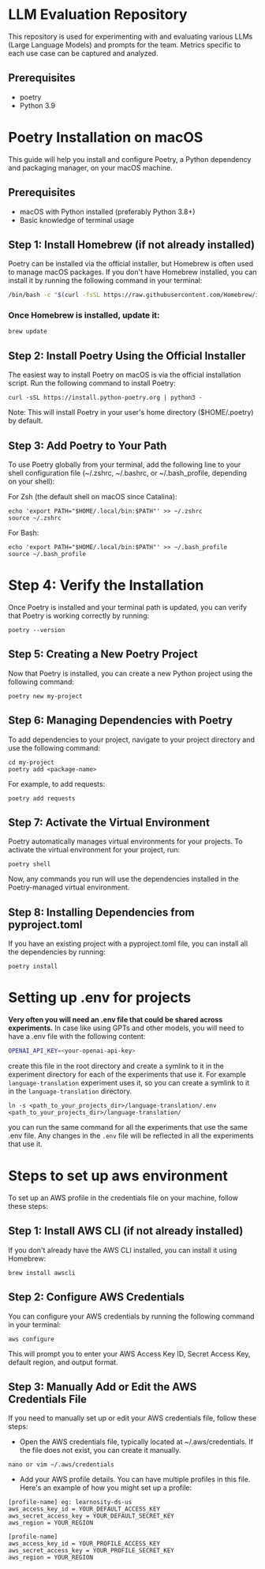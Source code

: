 # LLM Evaluation Repository
This repository is used for experimenting with and evaluating various LLMs (Large Language Models) and prompts for the team. Metrics specific to each use case can be captured and analyzed.

## Prerequisites
* poetry
* Python 3.9


# Poetry Installation on macOS

This guide will help you install and configure Poetry, a Python dependency and packaging manager, on your macOS machine.

## Prerequisites

- macOS with Python installed (preferably Python 3.8+)
- Basic knowledge of terminal usage

## Step 1: Install Homebrew (if not already installed)

Poetry can be installed via the official installer, but Homebrew is often used to manage macOS packages. If you don't have Homebrew installed, you can install it by running the following command in your terminal:

```bash
/bin/bash -c "$(curl -fsSL https://raw.githubusercontent.com/Homebrew/install/HEAD/install.sh)"
```
### Once Homebrew is installed, update it:
```
brew update
```

## Step 2: Install Poetry Using the Official Installer
The easiest way to install Poetry on macOS is via the official installation script. Run the following command to install Poetry:
```
curl -sSL https://install.python-poetry.org | python3 -
```
Note: This will install Poetry in your user's home directory ($HOME/.poetry) by default.

## Step 3: Add Poetry to Your Path
To use Poetry globally from your terminal, add the following line to your shell configuration file (~/.zshrc, ~/.bashrc, or ~/.bash_profile, depending on your shell):

For Zsh (the default shell on macOS since Catalina):
```
echo 'export PATH="$HOME/.local/bin:$PATH"' >> ~/.zshrc
source ~/.zshrc
```
For Bash:
```
echo 'export PATH="$HOME/.local/bin:$PATH"' >> ~/.bash_profile
source ~/.bash_profile
```

# Step 4: Verify the Installation
Once Poetry is installed and your terminal path is updated, you can verify that Poetry is working correctly by running:

```
poetry --version

```
##  Step 5: Creating a New Poetry Project
Now that Poetry is installed, you can create a new Python project using the following command:
```
poetry new my-project
```
## Step 6: Managing Dependencies with Poetry
To add dependencies to your project, navigate to your project directory and use the following command:
```
cd my-project
poetry add <package-name>
```

For example, to add requests:
```
poetry add requests
```

## Step 7: Activate the Virtual Environment
Poetry automatically manages virtual environments for your projects. To activate the virtual environment for your project, run:
```
poetry shell
```
Now, any commands you run will use the dependencies installed in the Poetry-managed virtual environment.

## Step 8: Installing Dependencies from pyproject.toml
If you have an existing project with a pyproject.toml file, you can install all the dependencies by running:
```
poetry install
```

# Setting up .env for projects

**Very often you will need an .env file that could be shared across experiments.**
In case like using GPTs and other models, you will need to have a .env file with the following content:
```bash
OPENAI_API_KEY=<your-openai-api-key>
```
create this file in the root directory and create a symlink to it in the experiment directory for each of the experiments that use it.
For example `language-translation` experiment uses it, so you can create a symlink to it in the `language-translation` directory.
```shell
ln -s <path_to_your_projects_dir>/language-translation/.env <path_to_your_projects_dir>/language-translation/
```
you can run the same command for all the experiments that use the same .env file. Any changes in the `.env` file will be reflected in all the experiments that use it.

# Steps to set up aws environment


To set up an AWS profile in the credentials file on your machine, follow these steps:

## Step 1: Install AWS CLI (if not already installed)
If you don't already have the AWS CLI installed, you can install it using Homebrew:
```
brew install awscli
```
## Step 2: Configure AWS Credentials
You can configure your AWS credentials by running the following command in your terminal:

```
aws configure
```
This will prompt you to enter your AWS Access Key ID, Secret Access Key, default region, and output format.

## Step 3: Manually Add or Edit the AWS Credentials File
If you need to manually set up or edit your AWS credentials file, follow these steps:

- Open the AWS credentials file, typically located at ~/.aws/credentials. If the file does not exist, you can create it manually.

``` 
nano or vim ~/.aws/credentials
```
- Add your AWS profile details. You can have multiple profiles in this file. Here's an example of how you might set up a profile:
```
[profile-name] eg: learnosity-ds-us
aws_access_key_id = YOUR_DEFAULT_ACCESS_KEY
aws_secret_access_key = YOUR_DEFAULT_SECRET_KEY
aws_region = YOUR_REGION

[profile-name]
aws_access_key_id = YOUR_PROFILE_ACCESS_KEY
aws_secret_access_key = YOUR_PROFILE_SECRET_KEY
aws_region = YOUR_REGION
```